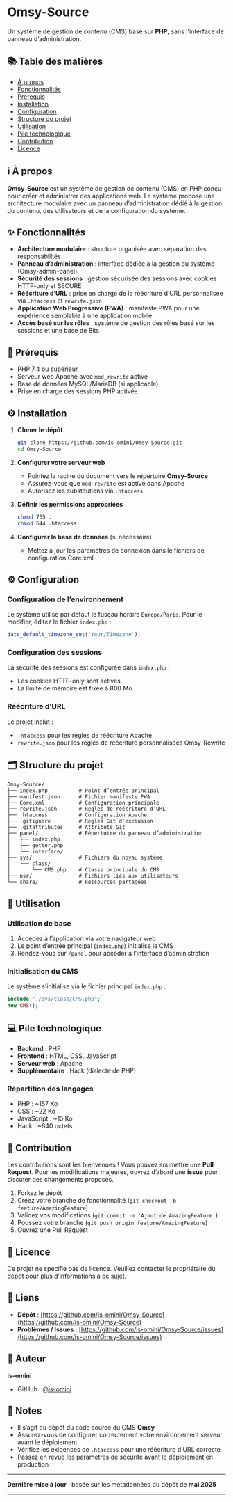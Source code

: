 # Omsy-Source
Un système de gestion de contenu (CMS) basé sur **PHP**, sans l'interface de panneau d’administration.

## 📚 Table des matières

* [À propos](#à-propos)
* [Fonctionnalités](#fonctionnalités)
* [Prérequis](#prérequis)
* [Installation](#installation)
* [Configuration](#configuration)
* [Structure du projet](#structure-du-projet)
* [Utilisation](#utilisation)
* [Pile technologique](#pile-technologique)
* [Contribution](#contribution)
* [Licence](#licence)

## ℹ️ À propos

**Omsy-Source** est un système de gestion de contenu (CMS) en PHP conçu pour créer et administrer des applications web.
Le système propose une architecture modulaire avec un panneau d’administration dédié à la gestion du contenu, des utilisateurs et de la configuration du système.

## ✨ Fonctionnalités

* **Architecture modulaire** : structure organisée avec séparation des responsabilités
* **Panneau d’administration** : interface dédiée à la gestion du système (Omsy-admin-panel)
* **Sécurité des sessions** : gestion sécurisée des sessions avec cookies HTTP-only et SECURE
* **Réécriture d’URL** : prise en charge de la réécriture d’URL personnalisée via `.htaccess` et `rewrite.json`
* **Application Web Progressive (PWA)** : manifeste PWA pour une expérience semblable à une application mobile
* **Accès basé sur les rôles** : système de gestion des rôles basé sur les sessions et une base de Bits

## 🧾 Prérequis

* PHP 7.4 ou supérieur
* Serveur web Apache avec `mod_rewrite` activé
* Base de données MySQL/MariaDB (si applicable)
* Prise en charge des sessions PHP activée

## ⚙️ Installation

1. **Cloner le dépôt**

   ```bash
   git clone https://github.com/is-omini/Omsy-Source.git
   cd Omsy-Source
   ```

2. **Configurer votre serveur web**

   * Pointez la racine du document vers le répertoire **Omsy-Source**
   * Assurez-vous que `mod_rewrite` est activé dans Apache
   * Autorisez les substitutions via `.htaccess`

3. **Définir les permissions appropriées**

   ```bash
   chmod 755 .
   chmod 644 .htaccess
   ```

4. **Configurer la base de données** (si nécessaire)

   * Mettez à jour les paramètres de connexion dans le fichiers de configuration Core.xml

## ⚙️ Configuration

### Configuration de l’environnement

Le système utilise par défaut le fuseau horaire `Europe/Paris`.
Pour le modifier, éditez le fichier `index.php` :

```php
date_default_timezone_set('Your/Timezone');
```

### Configuration des sessions

La sécurité des sessions est configurée dans `index.php` :

* Les cookies HTTP-only sont activés
* La limite de mémoire est fixée à 800 Mo

### Réécriture d’URL

Le projet inclut :

* `.htaccess` pour les règles de réécriture Apache
* `rewrite.json` pour les règles de réécriture personnalisées Omsy-Rewrite

## 🗂️ Structure du projet

```
Omsy-Source/
├── index.php          # Point d’entrée principal
├── manifest.json      # Fichier manifeste PWA
├── Core.xml           # Configuration principale
├── rewrite.json       # Règles de réécriture d’URL
├── .htaccess          # Configuration Apache
├── .gitignore         # Règles Git d’exclusion
├── .gitattributes     # Attributs Git
├── panel/             # Répertoire du panneau d’administration
│   ├── index.php
│   ├── getter.php
│   └── interface/
├── sys/               # Fichiers du noyau système
│   └── class/
│       └── CMS.php    # Classe principale du CMS
├── usr/               # Fichiers liés aux utilisateurs
└── share/             # Ressources partagées
```

## 🚀 Utilisation

### Utilisation de base

1. Accédez à l’application via votre navigateur web
2. Le point d’entrée principal (`index.php`) initialise le CMS
3. Rendez-vous sur `/panel` pour accéder à l’interface d’administration

### Initialisation du CMS

Le système s’initialise via le fichier principal `index.php` :

```php
include "./sys/class/CMS.php";
new CMS();
```

## 💻 Pile technologique

* **Backend** : PHP
* **Frontend** : HTML, CSS, JavaScript
* **Serveur web** : Apache
* **Supplémentaire** : Hack (dialecte de PHP)

### Répartition des langages

* PHP : ~157 Ko
* CSS : ~22 Ko
* JavaScript : ~15 Ko
* Hack : ~640 octets

## 🤝 Contribution

Les contributions sont les bienvenues ! Vous pouvez soumettre une **Pull Request**.
Pour les modifications majeures, ouvrez d’abord une **issue** pour discuter des changements proposés.

1. Forkez le dépôt
2. Créez votre branche de fonctionnalité (`git checkout -b feature/AmazingFeature`)
3. Validez vos modifications (`git commit -m 'Ajout de AmazingFeature'`)
4. Poussez votre branche (`git push origin feature/AmazingFeature`)
5. Ouvrez une Pull Request

## 📜 Licence

Ce projet ne spécifie pas de licence.
Veuillez contacter le propriétaire du dépôt pour plus d’informations à ce sujet.

## 🔗 Liens

* **Dépôt** : [https://github.com/is-omini/Omsy-Source](https://github.com/is-omini/Omsy-Source)
* **Problèmes / Issues** : [https://github.com/is-omini/Omsy-Source/issues](https://github.com/is-omini/Omsy-Source/issues)

## 👤 Auteur

**is-omini**

* GitHub : [@is-omini](https://github.com/is-omini)

## 📝 Notes

* Il s’agit du dépôt du code source du CMS **Omsy**
* Assurez-vous de configurer correctement votre environnement serveur avant le déploiement
* Vérifiez les exigences de `.htaccess` pour une réécriture d’URL correcte
* Passez en revue les paramètres de sécurité avant le déploiement en production

---

**Dernière mise à jour** : basée sur les métadonnées du dépôt de **mai 2025**

---
